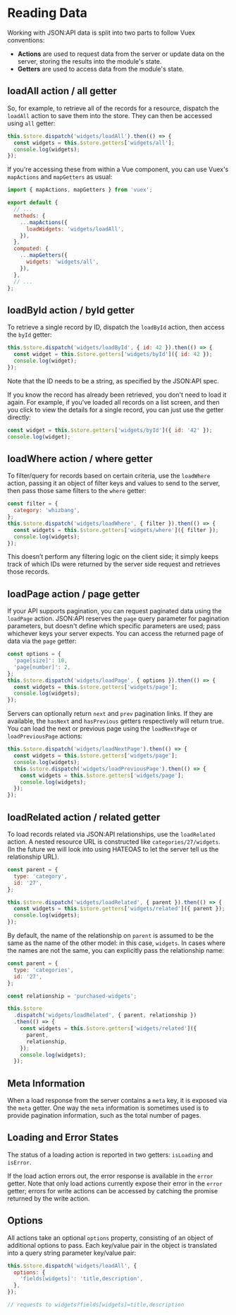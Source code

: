 # Reading Data

Working with JSON:API data is split into two parts to follow Vuex conventions:

- **Actions** are used to request data from the server or update data on the server, storing the results into the module's state.
- **Getters** are used to access data from the module's state.

## loadAll action / all getter

So, for example, to retrieve all of the records for a resource, dispatch the `loadAll` action to save them into the store. They can then be accessed using `all` getter:

```javascript
this.$store.dispatch('widgets/loadAll').then(() => {
  const widgets = this.$store.getters['widgets/all'];
  console.log(widgets);
});
```

If you're accessing these from within a Vue component, you can use Vuex's `mapActions` and `mapGetters` as usual:

```javascript
import { mapActions, mapGetters } from 'vuex';

export default {
  // ...
  methods: {
    ...mapActions({
      loadWidgets: 'widgets/loadAll',
    }),
  },
  computed: {
    ...mapGetters({
      widgets: 'widgets/all',
    }),
  },
  // ...
};
```

## loadById action / byId getter

To retrieve a single record by ID, dispatch the `loadById` action, then access the `byId` getter:

```javascript
this.$store.dispatch('widgets/loadById', { id: 42 }).then(() => {
  const widget = this.$store.getters['widgets/byId']({ id: 42 });
  console.log(widget);
});
```

Note that the ID needs to be a string, as specified by the JSON:API spec.

If you know the record has already been retrieved, you don't need to load it again. For example, if you've loaded all records on a list screen, and then you click to view the details for a single record, you can just use the getter directly:

```javascript
const widget = this.$store.getters['widgets/byId']({ id: '42' });
console.log(widget);
```

## loadWhere action / where getter

To filter/query for records based on certain criteria, use the `loadWhere` action, passing it an object of filter keys and values to send to the server, then pass those same filters to the `where` getter:

```js
const filter = {
  category: 'whizbang',
};
this.$store.dispatch('widgets/loadWhere', { filter }).then(() => {
  const widgets = this.$store.getters['widgets/where']({ filter });
  console.log(widgets);
});
```

This doesn’t perform any filtering logic on the client side; it simply keeps track of which IDs were returned by the server side request and retrieves those records.

## loadPage action / page getter

If your API supports pagination, you can request paginated data using the `loadPage` action. JSON:API reserves the `page` query parameter for pagination parameters, but doesn't define which specific parameters are used; pass whichever keys your server expects. You can access the returned page of data via the `page` getter:

```js
const options = {
  'page[size]': 10,
  'page[number]': 2,
};
this.$store.dispatch('widgets/loadPage', { options }).then(() => {
  const widgets = this.$store.getters['widgets/page'];
  console.log(widgets);
});
```

Servers can optionally return `next` and `prev` pagination links. If they are available, the `hasNext` and `hasPrevious` getters respectively will return true. You can load the next or previous page using the `loadNextPage` or `loadPreviousPage` actions:

```js
this.$store.dispatch('widgets/loadNextPage').then(() => {
  const widgets = this.$store.getters['widgets/page'];
  console.log(widgets);
  this.$store.dispatch('widgets/loadPreviousPage').then(() => {
    const widgets = this.$store.getters['widgets/page'];
    console.log(widgets);
  });
});
```

## loadRelated action / related getter

To load records related via JSON:API relationships, use the `loadRelated` action. A nested resource URL is constructed like `categories/27/widgets`. (In the future we will look into using HATEOAS to let the server tell us the relationship URL).

```javascript
const parent = {
  type: 'category',
  id: '27',
};

this.$store.dispatch('widgets/loadRelated', { parent }).then(() => {
  const widgets = this.$store.getters['widgets/related']({ parent });
  console.log(widgets);
});
```

By default, the name of the relationship on `parent` is assumed to be the same as the name of the other model: in this case, `widgets`. In cases where the names are not the same, you can explicitly pass the relationship name:

```js
const parent = {
  type: 'categories',
  id: '27',
};

const relationship = 'purchased-widgets';

this.$store
  .dispatch('widgets/loadRelated', { parent, relationship })
  .then(() => {
    const widgets = this.$store.getters['widgets/related']({
      parent,
      relationship,
    });
    console.log(widgets);
  });
```

## Meta Information

When a load response from the server contains a `meta` key, it is exposed via the `meta` getter. One way the `meta` information is sometimes used is to provide pagination information, such as the total number of pages.

## Loading and Error States

The status of a loading action is reported in two getters: `isLoading` and `isError`.

If the load action errors out, the error response is available in the `error` getter. Note that only load actions currently expose their error in the `error` getter; errors for write actions can be accessed by catching the promise returned by the write action.

## Options

All actions take an optional `options` property, consisting of an object of additional options to pass. Each key/value pair in the object is translated into a query string parameter key/value pair:

```js
this.$store.dispatch('widgets/loadAll', {
  options: {
    'fields[widgets]': 'title,description',
  },
});

// requests to widgets?fields[widgets]=title,description
```
